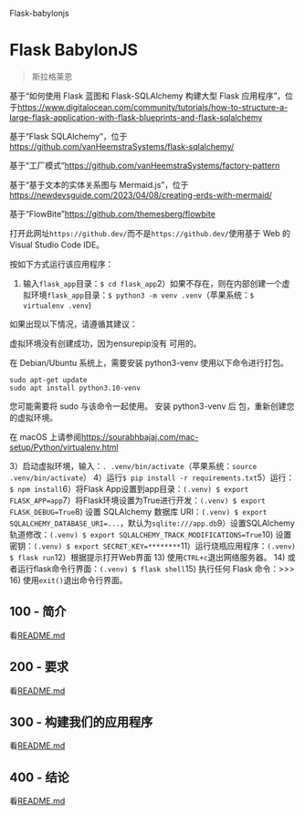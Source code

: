 Flask-babylonjs

# Flask BabylonJS

> 斯拉格莱恩

基于“如何使用 Flask 蓝图和 Flask-SQLAlchemy 构建大型 Flask 应用程序”，位于<https://www.digitalocean.com/community/tutorials/how-to-structure-a-large-flask-application-with-flask-blueprints-and-flask-sqlalchemy>

基于“Flask SQLAlchemy”，位于<https://github.com/vanHeemstraSystems/flask-sqlalchemy/>

基于“工厂模式”<https://github.com/vanHeemstraSystems/factory-pattern>

基于“基于文本的实体关系图与 Mermaid.js”，位于<https://newdevsguide.com/2023/04/08/creating-erds-with-mermaid/>

基于“FlowBite”<https://github.com/themesberg/flowbite>

打开此网址`https://github.dev/`而不是`https://github.dev/`使用基于 Web 的 Visual Studio Code IDE。

按如下方式运行该应用程序：

1) 输入`flask_app`目录：`$ cd flask_app`2）如果不存在，则在内部创建一个虚拟环境`flask_app`目录：`$ python3 -m venv .venv`（苹果系统：`$ virtualenv .venv`)

如果出现以下情况，请遵循其建议：

虚拟环境没有创建成功，因为ensurepip没有
可用的。

在 Debian/Ubuntu 系统上，需要安装 python3-venv
使用以下命令进行打包。

    sudo apt-get update
    sudo apt install python3.10-venv

您可能需要将 sudo 与该命令一起使用。  安装 python3-venv 后
包，重新创建您的虚拟环境。

在 macOS 上请参阅<https://sourabhbajaj.com/mac-setup/Python/virtualenv.html>

3）启动虚拟环境，输入：`. .venv/bin/activate`（苹果系统：`source .venv/bin/activate`）
4）运行`$ pip install -r requirements.txt`5）运行：`$ npm install`6）将Flask App设置到app目录：`(.venv) $ export FLASK_APP=app`7）将Flask环境设置为True进行开发：`(.venv) $ export FLASK_DEBUG=True`8) 设置 SQLAlchemy 数据库 URI：`(.venv) $ export SQLALCHEMY_DATABASE_URI=...`，默认为`sqlite:///app.db`9）设置SQLAlchemy轨道修改：`(.venv) $ export SQLALCHEMY_TRACK_MODIFICATIONS=True`10) 设置密钥：`(.venv) $ export SECRET_KEY=********`11）运行烧瓶应用程序：`(.venv) $ flask run`12）根据提示打开Web界面
13) 使用`CTRL+c`退出网络服务器。
14) 或者运行flask命令行界面：`(.venv) $ flask shell`15) 执行任何 Flask 命令：>>>
16) 使用`exit()`退出命令行界面。

## 100 - 简介

看[README.md](./100/README.md)

## 200 - 要求

看[README.md](./200/README.md)

## 300 - 构建我们的应用程序

看[README.md](./300/README.md)

## 400 - 结论

看[README.md](./400/README.md)
